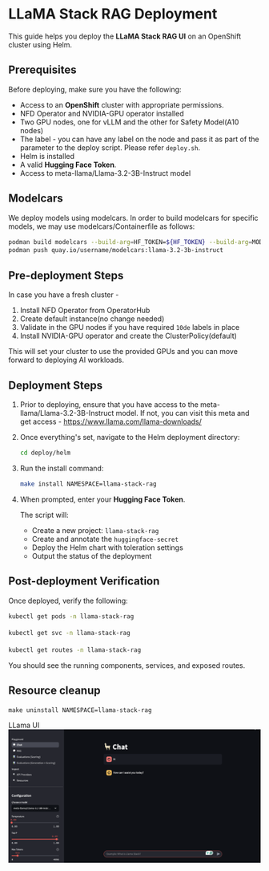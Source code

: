 # LLaMA Stack RAG Deployment

This guide helps you deploy the **LLaMA Stack RAG UI** on an OpenShift cluster using Helm.


## Prerequisites

Before deploying, make sure you have the following:

- Access to an **OpenShift** cluster with appropriate permissions.
- NFD Operator and NVIDIA-GPU operator installed
- Two GPU nodes, one for vLLM and the other for Safety Model(A10 nodes)
- The label - you can have any label on the node and pass it as part of the parameter to the deploy script. Please refer `deploy.sh`.
- Helm is installed
- A valid **Hugging Face Token**.
- Access to meta-llama/Llama-3.2-3B-Instruct model

## Modelcars
We deploy models using modelcars.  In order to build modelcars for specific models, we may use modelcars/Containerfile as follows:

```bash
podman build modelcars --build-arg=HF_TOKEN=${HF_TOKEN} --build-arg=MODEL_ID=meta-llama/Llama-3.2-3B-Instruct -t quay.io/username/modelcars:llama-3.2-3b-instruct
podman push quay.io/username/modelcars:llama-3.2-3b-instruct
```

## Pre-deployment Steps
In case you have a fresh cluster -
1. Install NFD Operator from OperatorHub
2. Create default instance(no change needed)
3. Validate in the GPU nodes if you have required `10de` labels in place
4. Install NVIDIA-GPU operator and create the ClusterPolicy(default)

This will set your cluster to use the provided GPUs and you can move forward to deploying AI workloads.

## Deployment Steps

1. Prior to deploying, ensure that you have access to the meta-llama/Llama-3.2-3B-Instruct model. If not, you can visit this meta and get access - https://www.llama.com/llama-downloads/

2. Once everything's set, navigate to the Helm deployment directory:

   ```bash
   cd deploy/helm
   ```

3. Run the install command:

   ```bash
   make install NAMESPACE=llama-stack-rag
   ```

4. When prompted, enter your **Hugging Face Token**.

   The script will:

   - Create a new project: `llama-stack-rag`
   - Create and annotate the `huggingface-secret`
   - Deploy the Helm chart with toleration settings
   - Output the status of the deployment


## Post-deployment Verification

Once deployed, verify the following:

```bash
kubectl get pods -n llama-stack-rag

kubectl get svc -n llama-stack-rag

kubectl get routes -n llama-stack-rag
```

You should see the running components, services, and exposed routes.

## Resource cleanup

```
make uninstall NAMESPACE=llama-stack-rag
```

LLama UI
![Llama UI](Llama-UI.png)
